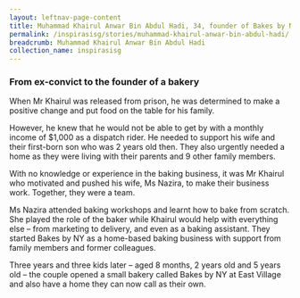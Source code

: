 ```yaml
---
layout: leftnav-page-content
title: Muhammad Khairul Anwar Bin Abdul Hadi, 34, founder of Bakes by NY 
permalink: /inspirasisg/stories/muhammad-khairul-anwar-bin-abdul-hadi/ 
breadcrumb: Muhammad Khairul Anwar Bin Abdul Hadi
collection_name: inspirasisg
---
```


### **From ex-convict to the founder of a bakery**

When Mr Khairul was released from prison, he was determined to make a positive change and put food on the table for his family. 

However, he knew that he would not be able to get by with a monthly income of $1,000 as a dispatch rider. He needed to support his wife and their first-born son who was 2 years old then. They also urgently needed a home as they were living with their parents and 9 other family members.

With no knowledge or experience in the baking business, it was Mr Khairul who motivated and pushed his wife, Ms Nazira, to make their business work. Together, they were a team. 

Ms Nazira attended baking workshops and learnt how to bake from scratch. She played the role of the baker while Khairul would help with everything else – from marketing to delivery, and even as a baking assistant. They started Bakes by NY as a home-based baking business with support from family members and former colleagues. 

Three years and three kids later – aged 8 months, 2 years old and 5 years old – the couple opened a small bakery called Bakes by NY at East Village and also have a home they can now call as their own.
